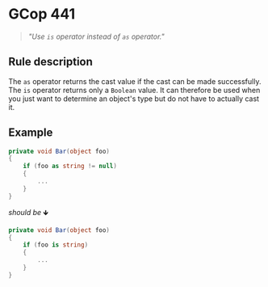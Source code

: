 ﻿# GCop 441

> *"Use `is` operator instead of `as` operator."*

## Rule description

The `as` operator returns the cast value if the cast can be made successfully. The `is` operator returns only a `Boolean` value. It can therefore be used when you just want to determine an object's type but do not have to actually cast it.

## Example

```csharp
private void Bar(object foo)
{
    if (foo as string != null)
    {
        ...
    }
}
```

*should be* 🡻

```csharp
private void Bar(object foo)
{
    if (foo is string)
    {
        ...
    }
}
```
